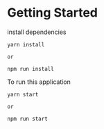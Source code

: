 # Getting Started

install dependencies

```
yarn install

or

npm run install
```

To run this application

```
yarn start

or

npm run start
```

